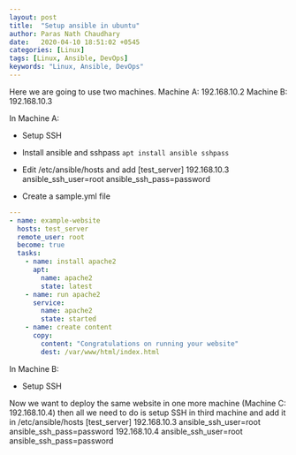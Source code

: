 ```yaml
---
layout: post
title:  "Setup ansible in ubuntu"
author: Paras Nath Chaudhary
date:   2020-04-10 18:51:02 +0545
categories: [Linux]
tags: [Linux, Ansible, DevOps]
keywords: "Linux, Ansible, DevOps"
---
```

Here we are going to use two machines. 
Machine A: 192.168.10.2
Machine B: 192.168.10.3

In Machine A:
* Setup SSH
* Install ansible and sshpass `apt install ansible sshpass`
* Edit /etc/ansible/hosts and add
[test_server]
192.168.10.3 ansible_ssh_user=root ansible_ssh_pass=password

* Create a sample.yml file
```yml
---
- name: example-website
  hosts: test_server
  remote_user: root
  become: true
  tasks:
    - name: install apache2
      apt:
        name: apache2
        state: latest
    - name: run apache2
      service:
        name: apache2
        state: started
    - name: create content
      copy:
        content: "Congratulations on running your website"
        dest: /var/www/html/index.html
```

In Machine B: 
* Setup SSH

Now we want to deploy the same website in one more machine (Machine C: 192.168.10.4) then all we need to do is setup SSH in third machine and add it in /etc/ansible/hosts
[test_server]
192.168.10.3 ansible_ssh_user=root ansible_ssh_pass=password
192.168.10.4 ansible_ssh_user=root ansible_ssh_pass=password